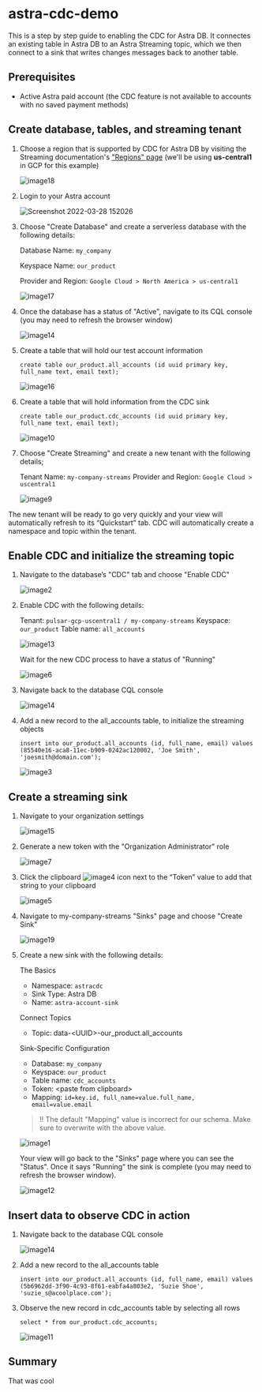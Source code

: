 # astra-cdc-demo

This is a step by step guide to enabling the CDC for Astra DB. It connectes an existing table in Astra DB to an Astra Streaming topic, which we then connect to a sink that writes changes messages back to another table.

## Prerequisites

- Active Astra paid account (the CDC feature is not available to accounts with no saved payment methods)

## Create database, tables, and streaming tenant

1. Choose a region that is supported by CDC for Astra DB by visiting the Streaming documentation's ["Regions" page](https://docs.datastax.com/en/astra-streaming/docs/astream-regions.html) (we'll be using **us-central1** in GCP for this example)

    ![image18](https://user-images.githubusercontent.com/16946028/160468872-d04619f4-8c7f-4315-b673-5d0eb425d47e.png)

1. Login to your Astra account

    ![Screenshot 2022-03-28 152026](https://user-images.githubusercontent.com/16946028/160471085-86edcc64-639f-4395-83b2-9098f2be7d00.png)

3. Choose "Create Database" and create a serverless database with the following details:

    Database Name: `my_company`
    
    Keyspace Name: `our_product`
    
    Provider and Region: `Google Cloud > North America > us-central1`

    ![image17](https://user-images.githubusercontent.com/16946028/160468967-6b54a8a5-2ac9-4798-95eb-5121e6012ee6.png)

1. Once the database has a status of "Active", navigate to its CQL console (you may need to refresh the browser window)

    ![image14](https://user-images.githubusercontent.com/16946028/160469251-eb7bd2eb-c2a9-495c-a2bc-2d57c212316f.png)

1. Create a table that will hold our test account information

    ```
    create table our_product.all_accounts (id uuid primary key, full_name text, email text);
    ```

    ![image16](https://user-images.githubusercontent.com/16946028/160469384-2ee2128e-2666-46fb-bf69-d54da56690b4.png)

1. Create a table that will hold information from the CDC sink

    ```
    create table our_product.cdc_accounts (id uuid primary key, full_name text, email text);
    ```

    ![image10](https://user-images.githubusercontent.com/16946028/160469403-64d0f820-74d7-4d4d-831e-5bd5b5b1a6d5.png)

1. Choose "Create Streaming" and create a new tenant with the following details;

    Tenant Name: `my-company-streams`
    Provider and Region: `Google Cloud > uscentral1`

    ![image9](https://user-images.githubusercontent.com/16946028/160469465-829a24cb-312a-4248-963d-ea3b22116add.png)

The new tenant will be ready to go very quickly and your view will automatically refresh to its “Quickstart” tab. CDC will automatically create a namespace and topic within the tenant.

## Enable CDC and initialize the streaming topic

1. Navigate to the database’s "CDC" tab and choose "Enable CDC"

    ![image2](https://user-images.githubusercontent.com/16946028/160469556-940760e0-9ebf-43ae-baba-b18e262a6594.png)

1. Enable CDC with the following details:

    Tenant: `pulsar-gcp-uscentral1 / my-company-streams`
    Keyspace: `our_product`
    Table name: `all_accounts`

    ![image13](https://user-images.githubusercontent.com/16946028/160469581-47f9772d-d624-4495-91e9-39edffb05cea.png)

    Wait for the new CDC process to have a status of "Running"

    ![image6](https://user-images.githubusercontent.com/16946028/160469636-0330efbd-708d-4f0e-bac3-af89cfe3a2c9.png)

1. Navigate back to the database CQL console 

    ![image14](https://user-images.githubusercontent.com/16946028/160469251-eb7bd2eb-c2a9-495c-a2bc-2d57c212316f.png)

1. Add a new record to the all_accounts table, to initialize the streaming objects

    ```
    insert into our_product.all_accounts (id, full_name, email) values (85540e16-aca8-11ec-b909-0242ac120002, 'Joe Smith', 'joesmith@domain.com');
    ```

    ![image3](https://user-images.githubusercontent.com/16946028/160469791-b528c9d4-8c47-4f25-900d-d356ac554c92.png)

## Create a streaming sink

1. Navigate to your organization settings

    ![image15](https://user-images.githubusercontent.com/16946028/160469843-45a812ee-e336-472f-8e42-733b24552f8d.png)

1. Generate a new token with the "Organization Administrator" role

    ![image7](https://user-images.githubusercontent.com/16946028/160470699-808ae7d4-0a1e-47a6-9ea6-a14ab5e18527.png)

1. Click the clipboard ![image4](https://user-images.githubusercontent.com/16946028/160470766-ef040ba0-e437-438f-8e37-be64b72c57c1.png) icon next to the “Token” value to add that string to your clipboard

    ![image5](https://user-images.githubusercontent.com/16946028/160469936-be3c5f31-293a-4050-925e-c8eb4a38c6b5.png)

1. Navigate to my-company-streams "Sinks" page and choose "Create Sink"

    ![image19](https://user-images.githubusercontent.com/16946028/160469996-0acccca4-d6d1-46a9-bb8f-ab765702cba8.png)

1. Create a new sink with the following details:

    The Basics
    - Namespace: `astracdc`
    - Sink Type: Astra DB
    - Name: `astra-account-sink`

    Connect Topics
    - Topic: data-&lt;UUID>-our_product.all_accounts

    Sink-Specific Configuration
    - Database: `my_company`
    - Keyspace: `our_product`
    - Table name: `cdc_accounts`
    - Token: &lt;paste from clipboard>
    - Mapping: `id=key.id, full_name=value.full_name, email=value.email`

    > !! The default "Mapping" value is incorrect for our schema. Make sure to overwrite with the above value.


    ![image1](https://user-images.githubusercontent.com/16946028/160470132-141d5fab-db5e-45c7-b6a9-c1f83f3bbcbe.png)

	Your view will go back to the "Sinks" page where you can see the "Status". Once it says "Running" the sink is complete (you may need to refresh the browser window).

    ![image12](https://user-images.githubusercontent.com/16946028/160470291-41cc67ba-0f60-4d91-bfa8-4838e2b14330.png)

## Insert data to observe CDC in action

1. Navigate back to the database CQL console 

    ![image14](https://user-images.githubusercontent.com/16946028/160469251-eb7bd2eb-c2a9-495c-a2bc-2d57c212316f.png)

1. Add a new record to the all_accounts table

    `insert into our_product.all_accounts (id, full_name, email) values (5b6962dd-3f90-4c93-8f61-eabfa4a803e2, 'Suzie Shoe', 'suzie_s@acoolplace.com');`

1. Observe the new record in cdc_accounts table by selecting all rows

    `select * from our_product.cdc_accounts;`

    ![image11](https://user-images.githubusercontent.com/16946028/160470454-7b143f63-f59f-4385-9028-013ea796923b.png)

## Summary

That was cool

